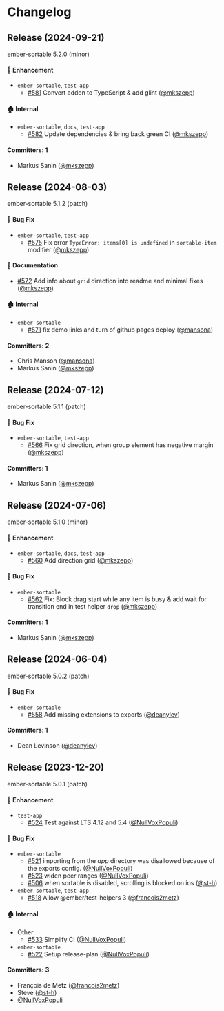 # Changelog

## Release (2024-09-21)

ember-sortable 5.2.0 (minor)

#### :rocket: Enhancement
* `ember-sortable`, `test-app`
  * [#581](https://github.com/adopted-ember-addons/ember-sortable/pull/581) Convert addon to TypeScript & add glint ([@mkszepp](https://github.com/mkszepp))

#### :house: Internal
* `ember-sortable`, `docs`, `test-app`
  * [#582](https://github.com/adopted-ember-addons/ember-sortable/pull/582) Update dependencies & bring back green CI ([@mkszepp](https://github.com/mkszepp))

#### Committers: 1
- Markus Sanin ([@mkszepp](https://github.com/mkszepp))

## Release (2024-08-03)

ember-sortable 5.1.2 (patch)

#### :bug: Bug Fix
* `ember-sortable`, `test-app`
  * [#575](https://github.com/adopted-ember-addons/ember-sortable/pull/575) Fix error `TypeError: items[0] is undefined` in `sortable-item` modifier ([@mkszepp](https://github.com/mkszepp))

#### :memo: Documentation
* [#572](https://github.com/adopted-ember-addons/ember-sortable/pull/572) Add info about `grid` direction into readme and minimal fixes ([@mkszepp](https://github.com/mkszepp))

#### :house: Internal
* `ember-sortable`
  * [#571](https://github.com/adopted-ember-addons/ember-sortable/pull/571) fix demo links and turn of github pages deploy ([@mansona](https://github.com/mansona))

#### Committers: 2
- Chris Manson ([@mansona](https://github.com/mansona))
- Markus Sanin ([@mkszepp](https://github.com/mkszepp))

## Release (2024-07-12)

ember-sortable 5.1.1 (patch)

#### :bug: Bug Fix
* `ember-sortable`, `test-app`
  * [#566](https://github.com/adopted-ember-addons/ember-sortable/pull/566) Fix grid direction, when group element has negative margin ([@mkszepp](https://github.com/mkszepp))

#### Committers: 1
- Markus Sanin ([@mkszepp](https://github.com/mkszepp))

## Release (2024-07-06)

ember-sortable 5.1.0 (minor)

#### :rocket: Enhancement
* `ember-sortable`, `docs`, `test-app`
  * [#560](https://github.com/adopted-ember-addons/ember-sortable/pull/560) Add direction grid ([@mkszepp](https://github.com/mkszepp))

#### :bug: Bug Fix
* `ember-sortable`
  * [#562](https://github.com/adopted-ember-addons/ember-sortable/pull/562) Fix: Block drag start while any item is busy & add wait for transition end in test helper `drop` ([@mkszepp](https://github.com/mkszepp))

#### Committers: 1
- Markus Sanin ([@mkszepp](https://github.com/mkszepp))

## Release (2024-06-04)

ember-sortable 5.0.2 (patch)

#### :bug: Bug Fix
* `ember-sortable`
  * [#558](https://github.com/adopted-ember-addons/ember-sortable/pull/558) Add missing extensions to exports ([@deanylev](https://github.com/deanylev))

#### Committers: 1
- Dean Levinson ([@deanylev](https://github.com/deanylev))
## Release (2023-12-20)

ember-sortable 5.0.1 (patch)

#### :rocket: Enhancement
* `test-app`
  * [#524](https://github.com/adopted-ember-addons/ember-sortable/pull/524) Test against LTS 4.12 and 5.4 ([@NullVoxPopuli](https://github.com/NullVoxPopuli))

#### :bug: Bug Fix
* `ember-sortable`
  * [#521](https://github.com/adopted-ember-addons/ember-sortable/pull/521) importing from the _app_ directory was disallowed because of the exports config. ([@NullVoxPopuli](https://github.com/NullVoxPopuli))
  * [#523](https://github.com/adopted-ember-addons/ember-sortable/pull/523) widen peer ranges ([@NullVoxPopuli](https://github.com/NullVoxPopuli))
  * [#506](https://github.com/adopted-ember-addons/ember-sortable/pull/506) when sortable is disabled, scrolling is blocked on ios ([@st-h](https://github.com/st-h))
* `ember-sortable`, `test-app`
  * [#518](https://github.com/adopted-ember-addons/ember-sortable/pull/518) Allow @ember/test-helpers 3 ([@francois2metz](https://github.com/francois2metz))

#### :house: Internal
* Other
  * [#533](https://github.com/adopted-ember-addons/ember-sortable/pull/533) Simplify CI ([@NullVoxPopuli](https://github.com/NullVoxPopuli))
* `ember-sortable`
  * [#522](https://github.com/adopted-ember-addons/ember-sortable/pull/522) Setup release-plan ([@NullVoxPopuli](https://github.com/NullVoxPopuli))

#### Committers: 3
- François de Metz ([@francois2metz](https://github.com/francois2metz))
- Steve ([@st-h](https://github.com/st-h))
- [@NullVoxPopuli](https://github.com/NullVoxPopuli)
